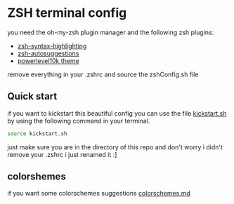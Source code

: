 # ZSH terminal config
you need the oh-my-zsh plugin manager and the following zsh plugins:
- [zsh-syntax-highlighting](https://github.com/zsh-users/zsh-syntax-highlighting)
- [zsh-autosuggestions](https://github.com/zsh-users/zsh-autosuggestions)
- [powerlevel10k theme](https://github.com/romkatv/powerlevel10k)

remove everything in your .zshrc and source the zshConfig.sh file

## Quick start
if you want to kickstart this beautiful config you can use the file [kickstart.sh](kickstart.sh)
by using the following command in your terminal.
```bash
source kickstart.sh
```
just make sure you are in the directory of this repo
and don't worry i didn't remove your .zshrc i just renamed it :]

## colorshemes
if you want some colorschemes suggestions [colorschemes.md](colorschemes.md)

